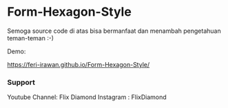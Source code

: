 # Form-Hexagon-Style
Semoga source code di atas bisa bermanfaat dan menambah pengetahuan teman-teman :-)

Demo:

https://feri-irawan.github.io/Form-Hexagon-Style/
### Support
Youtube Channel: Flix Diamond
Instagram      : FlixDiamond
